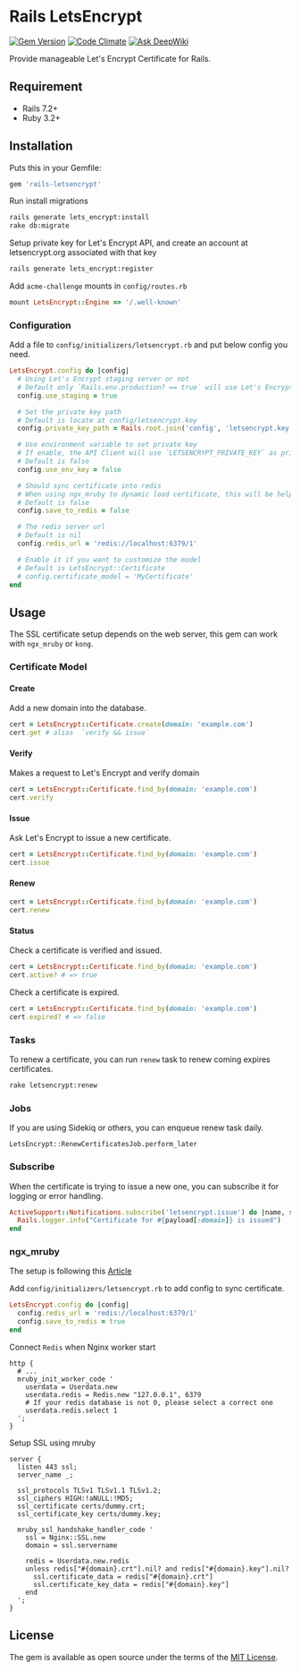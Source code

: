 Rails LetsEncrypt
===

[![Gem Version](https://badge.fury.io/rb/rails-letsencrypt.svg)](https://badge.fury.io/rb/rails-letsencrypt)
[![Code Climate](https://codeclimate.com/github/elct9620/rails-letsencrypt/badges/gpa.svg)](https://codeclimate.com/github/elct9620/rails-letsencrypt)
[![Ask DeepWiki](https://deepwiki.com/badge.svg)](https://deepwiki.com/elct9620/rails-letsencrypt)

Provide manageable Let's Encrypt Certificate for Rails.

## Requirement

* Rails 7.2+
* Ruby 3.2+

## Installation

Puts this in your Gemfile:

```ruby
gem 'rails-letsencrypt'
```

Run install migrations

```bash
rails generate lets_encrypt:install
rake db:migrate
```

Setup private key for Let's Encrypt API, and create an account at letsencrypt.org associated with that key

```bash
rails generate lets_encrypt:register
```


Add `acme-challenge` mounts in `config/routes.rb`
```ruby
mount LetsEncrypt::Engine => '/.well-known'
```

### Configuration

Add a file to `config/initializers/letsencrypt.rb` and put below config you need.

```ruby
LetsEncrypt.config do |config|
  # Using Let's Encrypt staging server or not
  # Default only `Rails.env.production? == true` will use Let's Encrypt production server.
  config.use_staging = true

  # Set the private key path
  # Default is locate at config/letsencrypt.key
  config.private_key_path = Rails.root.join('config', 'letsencrypt.key')

  # Use environment variable to set private key
  # If enable, the API Client will use `LETSENCRYPT_PRIVATE_KEY` as private key
  # Default is false
  config.use_env_key = false

  # Should sync certificate into redis
  # When using ngx_mruby to dynamic load certificate, this will be helpful
  # Default is false
  config.save_to_redis = false

  # The redis server url
  # Default is nil
  config.redis_url = 'redis://localhost:6379/1'

  # Enable it if you want to customize the model
  # Default is LetsEncrypt::Certificate
  # config.certificate_model = 'MyCertificate'
end
```

## Usage

The SSL certificate setup depends on the web server, this gem can work with `ngx_mruby` or `kong`.

### Certificate Model

#### Create

Add a new domain into the database.

```ruby
cert = LetsEncrypt::Certificate.create(domain: 'example.com')
cert.get # alias  `verify && issue`
```

#### Verify

Makes a request to Let's Encrypt and verify domain

```ruby
cert = LetsEncrypt::Certificate.find_by(domain: 'example.com')
cert.verify
```

#### Issue

Ask Let's Encrypt to issue a new certificate.

```ruby
cert = LetsEncrypt::Certificate.find_by(domain: 'example.com')
cert.issue
```

#### Renew

```ruby
cert = LetsEncrypt::Certificate.find_by(domain: 'example.com')
cert.renew
```

#### Status

Check a certificate is verified and issued.

```ruby
cert = LetsEncrypt::Certificate.find_by(domain: 'example.com')
cert.active? # => true
```

Check a certificate is expired.

```ruby
cert = LetsEncrypt::Certificate.find_by(domain: 'example.com')
cert.expired? # => false
```

### Tasks

To renew a certificate, you can run `renew` task to renew coming expires certificates.

```bash
rake letsencrypt:renew
```

### Jobs

If you are using Sidekiq or others, you can enqueue renew task daily.

```
LetsEncrypt::RenewCertificatesJob.perform_later
```

### Subscribe

When the certificate is trying to issue a new one, you can subscribe it for logging or error handling.

```ruby
ActiveSupport::Notifications.subscribe('letsencrypt.issue') do |name, start, finish, id, payload|
  Rails.logger.info("Certificate for #{payload[:domain]} is issued")
end
```

### ngx_mruby

The setup is following this [Article](http://hb.matsumoto-r.jp/entry/2017/03/23/173236)

Add `config/initializers/letsencrypt.rb` to add config to sync certificate.

```ruby
LetsEncrypt.config do |config|
  config.redis_url = 'redis://localhost:6379/1'
  config.save_to_redis = true
end
```

Connect `Redis` when Nginx worker start
```
http {
  # ...
  mruby_init_worker_code '
    userdata = Userdata.new
    userdata.redis = Redis.new "127.0.0.1", 6379
    # If your redis database is not 0, please select a correct one
    userdata.redis.select 1
  ';
}
```

Setup SSL using mruby
```
server {
  listen 443 ssl;
  server_name _;

  ssl_protocols TLSv1 TLSv1.1 TLSv1.2;
  ssl_ciphers HIGH:!aNULL:!MD5;
  ssl_certificate certs/dummy.crt;
  ssl_certificate_key certs/dummy.key;

  mruby_ssl_handshake_handler_code '
    ssl = Nginx::SSL.new
    domain = ssl.servername

    redis = Userdata.new.redis
    unless redis["#{domain}.crt"].nil? and redis["#{domain}.key"].nil?
      ssl.certificate_data = redis["#{domain}.crt"]
      ssl.certificate_key_data = redis["#{domain}.key"]
    end
  ';
}
```

## License
The gem is available as open source under the terms of the [MIT License](http://opensource.org/licenses/MIT).

